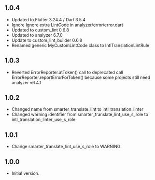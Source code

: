 ## 1.0.4

- Updated to Flutter 3.24.4 / Dart 3.5.4
- Ignore Ignore extra LintCode in analyzer/error/error.dart
- Updated to custom_lint 0.6.8
- Updated to analyzer 6.7.0
- Update to custom_lint_builder 0.6.8
- Renamed generic MyCustomLintCode class to  IntlTranslationLintRule

## 1.0.3

- Reverted ErrorReporter.atToken() call to deprecated call
  ErrorReporter.reportErrorForToken() because some projects 
  still need analyzer v6.4.1

## 1.0.2

- Changed name from smarter_translate_lint to intl_translation_linter
- Changed warning identifier from smarter_translate_lint_use_s_role to
  intl_translation_linter_use_s_role

## 1.0.1

- Change smarter_translate_lint_use_s_role to WARNING

## 1.0.0

- Initial version.
